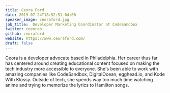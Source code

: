 ```yaml
---
title: Ceora Ford
date: 2019-07-24T18:52:51-04:00
speaker_image: ceoraford.jpg
job_title:  Developer Marketing Coordinator at CodeSandbox
twitter: ceeoreo_
github: ceoraford
website: https://www.ceoraford.com/
draft: false
---
```


Ceora is a developer advocate based in Philadelphia. Her career thus far has centered around creating educational content focused on making the tech industry more accessible to everyone. She's been able to work with amazing companies like CodeSandbox, DigitalOcean, egghead.io, and Kode With Klossy. Outside of tech, she spends way too much time watching anime and trying to memorize the lyrics to Hamilton songs.

